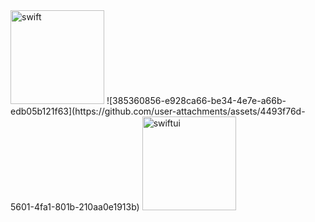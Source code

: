 <img width="150" alt="swift" src="https://github.com/Omid774/Omid774/assets/83581985/bcb26e94-600f-4f8d-80c8-2f8fe21ba16e">
![385360856-e928ca66-be34-4e7e-a66b-edb05b121f63](https://github.com/user-attachments/assets/4493f76d-5601-4fa1-801b-210aa0e1913b)
<img width="150" alt="swiftui" src="https://github.com/Omid774/Omid774/assets/83581985/e0acd0be-311a-4cbe-84a1-f8c31f41d1ee">
